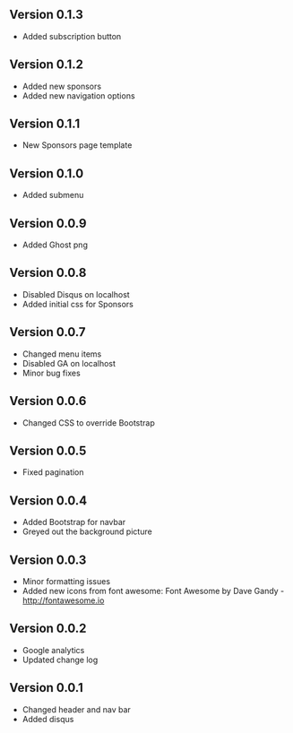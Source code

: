 ## Version 0.1.3
- Added subscription button

## Version 0.1.2
- Added new sponsors
- Added new navigation options

## Version 0.1.1
- New Sponsors page template

## Version 0.1.0
- Added submenu

## Version 0.0.9
- Added Ghost png

## Version 0.0.8
- Disabled Disqus on localhost
- Added initial css for Sponsors 

## Version 0.0.7
- Changed menu items
- Disabled GA on localhost
- Minor bug fixes

## Version 0.0.6
- Changed CSS to override Bootstrap

## Version 0.0.5
- Fixed pagination

## Version 0.0.4
- Added Bootstrap for navbar
- Greyed out the background picture

## Version 0.0.3
- Minor formatting issues
- Added new icons from font awesome: Font Awesome by Dave Gandy - http://fontawesome.io

## Version 0.0.2
- Google analytics
- Updated change log

## Version 0.0.1
- Changed header and nav bar
- Added disqus